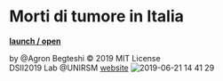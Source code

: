 # Morti di tumore in Italia
**[launch / open](https://editor.p5js.org)**

by @Agron Begteshi © 2019 MIT License  
DSII2019 Lab @UNIRSM [website](http://dsii-2019-unirsm.github.io)
![2019-06-21 14 41 29](https://user-images.githubusercontent.com/48655194/59923097-cc65a580-9432-11e9-8f8f-c27c7925a18a.jpg)
